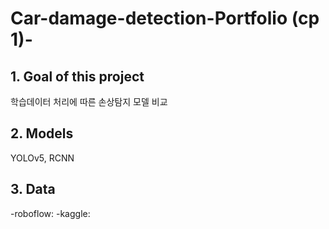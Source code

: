 # Car-damage-detection-Portfolio (cp 1)-

## 1. Goal of this project
학습데이터 처리에 따른 손상탐지 모델 비교


## 2. Models 

YOLOv5, RCNN

## 3. Data 
  -roboflow:
  -kaggle:

